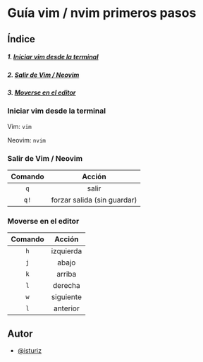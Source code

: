 
# Guía vim / nvim primeros pasos


## Índice

##### 1. [Iniciar vim desde la terminal](#1)
##### 2. [Salir de Vim / Neovim](#2)
##### 3. [Moverse en el editor](#3)



### Iniciar vim desde la terminal<a name="1"></a>  

Vim: `vim`

Neovim: `nvim`

### Salir de Vim / Neovim<a name="2"></a>  

| Comando   | Acción |
| :-----:   | :----: | 
| `q`       | salir  | 
| `q!`      | forzar salida (sin guardar) |

### Moverse en el editor<a name="3"></a> 

| Comando   | Acción    |
| :-----:   | :----:    | 
| `h`       |izquierda  |
| `j`       |abajo      |
| `k`       |arriba     |
| `l`       |derecha    |
| `w`       |siguiente  |
| `l`       |anterior   |




## Autor

- [@isturiz](https://www.github.com/isturiz)

